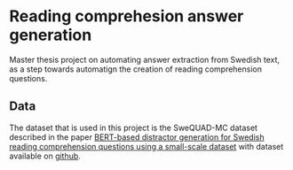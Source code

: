# Reading comprehesion answer generation
Master thesis project on automating answer extraction from Swedish text, as a step towards automatign the creation of reading comprehension questions.

## Data
The dataset that is used in this project is the SweQUAD-MC dataset described in the paper [BERT-based distractor generation for Swedish reading comprehension questions using a small-scale dataset](https://arxiv.org/abs/2108.03973) with dataset available on [github](https://github.com/dkalpakchi/SweQUAD-MC).
